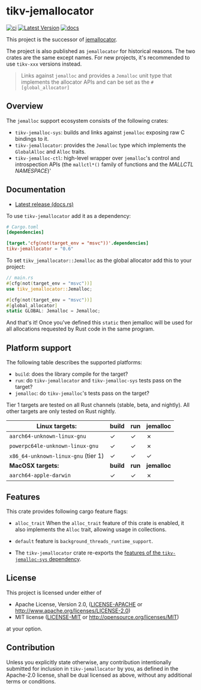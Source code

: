# tikv-jemallocator

[![ci]][github actions] [![Latest Version]][crates.io] [![docs]][docs.rs]

This project is the successor of [jemallocator](https://github.com/gnzlbg/jemallocator).

The project is also published as `jemallocator` for historical reasons. The two crates are the same except names. For new projects, it's recommended to use `tikv-xxx` versions instead.

> Links against `jemalloc` and provides a `Jemalloc` unit type that implements
> the allocator APIs and can be set as the `#[global_allocator]`

## Overview

The `jemalloc` support ecosystem consists of the following crates:

* `tikv-jemalloc-sys`: builds and links against `jemalloc` exposing raw C bindings to it.
* `tikv-jemallocator`: provides the `Jemalloc` type which implements the
  `GlobalAlloc` and `Alloc` traits. 
* `tikv-jemalloc-ctl`: high-level wrapper over `jemalloc`'s control and introspection
  APIs (the `mallctl*()` family of functions and the _MALLCTL NAMESPACE_)'

## Documentation

* [Latest release (docs.rs)][docs.rs]

To use `tikv-jemallocator` add it as a dependency:

```toml
# Cargo.toml
[dependencies]

[target.'cfg(not(target_env = "msvc"))'.dependencies]
tikv-jemallocator = "0.6"
```

To set `tikv_jemallocator::Jemalloc` as the global allocator add this to your project:

```rust
// main.rs
#[cfg(not(target_env = "msvc"))]
use tikv_jemallocator::Jemalloc;

#[cfg(not(target_env = "msvc"))]
#[global_allocator]
static GLOBAL: Jemalloc = Jemalloc;
```

And that's it! Once you've defined this `static` then jemalloc will be used for
all allocations requested by Rust code in the same program.

## Platform support

The following table describes the supported platforms: 

* `build`: does the library compile for the target?
* `run`: do `tikv-jemallocator` and `tikv-jemalloc-sys` tests pass on the target?
* `jemalloc`: do `tikv-jemalloc`'s tests pass on the target?

Tier 1 targets are tested on all Rust channels (stable, beta, and nightly). All
other targets are only tested on Rust nightly.

| Linux targets:                      | build     | run     | jemalloc     |
|-------------------------------------|-----------|---------|--------------|
| `aarch64-unknown-linux-gnu`         | ✓         | ✓       | ✗            |
| `powerpc64le-unknown-linux-gnu`     | ✓         | ✓       | ✗            |
| `x86_64-unknown-linux-gnu` (tier 1) | ✓         | ✓       | ✓            |
| **MacOSX targets:**                 | **build** | **run** | **jemalloc** |
| `aarch64-apple-darwin`              | ✓         | ✓       | ✗            |

## Features

This crate provides following cargo feature flags:

* `alloc_trait` When the `alloc_trait` feature of this crate is enabled, it also implements the `Alloc` trait, allowing usage in collections.

* `default` feature is `background_threads_runtime_support`.

* The `tikv-jemallocator` crate re-exports the [features of the `tikv-jemalloc-sys`
dependency](https://github.com/tikv/jemallocator/blob/master/jemalloc-sys/README.md#features).

## License

This project is licensed under either of

 * Apache License, Version 2.0, ([LICENSE-APACHE](LICENSE-APACHE) or
   http://www.apache.org/licenses/LICENSE-2.0)
 * MIT license ([LICENSE-MIT](LICENSE-MIT) or
   http://opensource.org/licenses/MIT)

at your option.

## Contribution

Unless you explicitly state otherwise, any contribution intentionally submitted
for inclusion in `tikv-jemallocator` by you, as defined in the Apache-2.0 license,
shall be dual licensed as above, without any additional terms or conditions.

[Latest Version]: https://img.shields.io/crates/v/tikv-jemallocator.svg
[crates.io]: https://crates.io/crates/tikv-jemallocator
[docs]: https://docs.rs/tikv-jemallocator/badge.svg
[docs.rs]: https://docs.rs/tikv-jemallocator/
[ci]: https://github.com/tikv/jemallocator/actions/workflows/main.yml/badge.svg
[github actions]: https://github.com/tikv/jemallocator/actions
